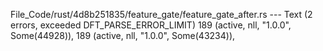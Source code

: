 File_Code/rust/4d8b251835/feature_gate/feature_gate_after.rs --- Text (2 errors, exceeded DFT_PARSE_ERROR_LIMIT)
189     (active, nll, "1.0.0", Some(44928)),                                                                                                                 189     (active, nll, "1.0.0", Some(43234)),

